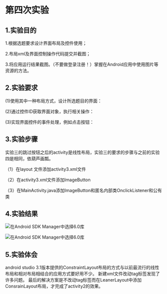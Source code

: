# 第四次实验

## 1.实验目的

1.根据选题要求设计界面布局及控件使用；

2.布局xml及界面控制操作代码提交并截图；

3.将应用运行结果截图。（不要做登录注册！）掌握在Android应用中使用图片等资源的方法。

## 2.实验要求

(1)使用其中一种布局方式，设计所选题目的界面：

(2)通过控件ID获取界面对象，执行相关操作：

(3)实现界面控件的事件处理，例如点击按钮：


## 3.实验步骤

实验三的跳过按钮之后的activity是线性布局，实验三的要求的步骤与之前的实验四是相同，依葫芦画瓢。

（1）在layout 文件添加activity3.xml文件

（2）在activity3.xml文件添加ImageButton

（3）在MainActivity.java添加ImageButton和匿名内部类OnclickListener和公有类

## 4.实验结果
![在Android SDK Manager中选择6.0库](https://github.com/lazytea/android-labs-2018/blob/c6b335ae9a598d518b11f4a1de6aaa36b4e67fd8/soft1614080902311/test3.2.jpg "配置教育网下载代理")

![在Android SDK Manager中选择6.0库](https://github.com/lazytea/android-labs-2018/tree/d901c8b2f2f6d6e093a7599603d29681b1801be0/soft1614080902311/test4.jpg "配置教育网下载代理")

## 5.实验体会
android studio 3.1版本提供的ConstraintLayout布局的方式与以前最流行的线性布局和相对布局相结合的应用方式要好用不少。
新建xml文件改动tag标签发现了许多问题。
最后的解决方案是不改动tag标签而在LeanerLayout中添加ConsrainLayout布局，才完成了activity2的效果。
